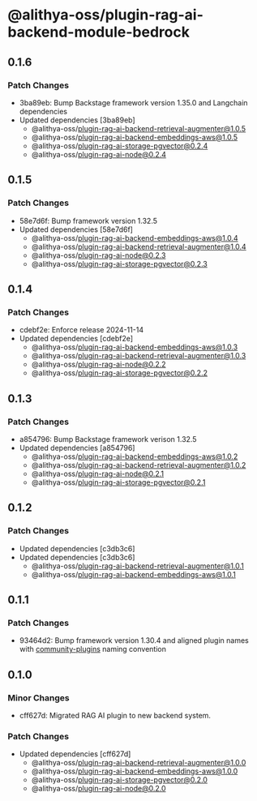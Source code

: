 # @alithya-oss/plugin-rag-ai-backend-module-bedrock

## 0.1.6

### Patch Changes

- 3ba89eb: Bump Backstage framework version 1.35.0 and Langchain dependencies
- Updated dependencies [3ba89eb]
  - @alithya-oss/plugin-rag-ai-backend-retrieval-augmenter@1.0.5
  - @alithya-oss/plugin-rag-ai-backend-embeddings-aws@1.0.5
  - @alithya-oss/plugin-rag-ai-storage-pgvector@0.2.4
  - @alithya-oss/plugin-rag-ai-node@0.2.4

## 0.1.5

### Patch Changes

- 58e7d6f: Bump framework version 1.32.5
- Updated dependencies [58e7d6f]
  - @alithya-oss/plugin-rag-ai-backend-embeddings-aws@1.0.4
  - @alithya-oss/plugin-rag-ai-backend-retrieval-augmenter@1.0.4
  - @alithya-oss/plugin-rag-ai-node@0.2.3
  - @alithya-oss/plugin-rag-ai-storage-pgvector@0.2.3

## 0.1.4

### Patch Changes

- cdebf2e: Enforce release 2024-11-14
- Updated dependencies [cdebf2e]
  - @alithya-oss/plugin-rag-ai-backend-embeddings-aws@1.0.3
  - @alithya-oss/plugin-rag-ai-backend-retrieval-augmenter@1.0.3
  - @alithya-oss/plugin-rag-ai-node@0.2.2
  - @alithya-oss/plugin-rag-ai-storage-pgvector@0.2.2

## 0.1.3

### Patch Changes

- a854796: Bump Backstage framework verison 1.32.5
- Updated dependencies [a854796]
  - @alithya-oss/plugin-rag-ai-backend-embeddings-aws@1.0.2
  - @alithya-oss/plugin-rag-ai-backend-retrieval-augmenter@1.0.2
  - @alithya-oss/plugin-rag-ai-node@0.2.1
  - @alithya-oss/plugin-rag-ai-storage-pgvector@0.2.1

## 0.1.2

### Patch Changes

- Updated dependencies [c3db3c6]
- Updated dependencies [c3db3c6]
  - @alithya-oss/plugin-rag-ai-backend-retrieval-augmenter@1.0.1
  - @alithya-oss/plugin-rag-ai-backend-embeddings-aws@1.0.1

## 0.1.1

### Patch Changes

- 93464d2: Bump framework version 1.30.4 and aligned plugin names with [community-plugins](https://github.com/backstage/community-plugins) naming convention

## 0.1.0

### Minor Changes

- cff627d: Migrated RAG AI plugin to new backend system.

### Patch Changes

- Updated dependencies [cff627d]
  - @alithya-oss/plugin-rag-ai-backend-retrieval-augmenter@1.0.0
  - @alithya-oss/plugin-rag-ai-backend-embeddings-aws@1.0.0
  - @alithya-oss/plugin-rag-ai-storage-pgvector@0.2.0
  - @alithya-oss/plugin-rag-ai-node@0.2.0
